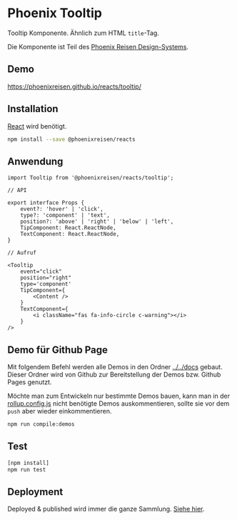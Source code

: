 # Phoenix Tooltip

Tooltip Komponente. Ähnlich zum HTML `title`-Tag.

Die Komponente ist Teil des [Phoenix Reisen Design-Systems](https://design-system.phoenixreisen.net).

## Demo

https://phoenixreisen.github.io/reacts/tooltip/

## Installation

[React](https://reactjs.org/) wird benötigt.

```bash
npm install --save @phoenixreisen/reacts
```

## Anwendung

```tsx
import Tooltip from '@phoenixreisen/reacts/tooltip';

// API

export interface Props {
    event?: 'hover' | 'click',
    type?: 'component' | 'text',
    position?: 'above' | 'right' | 'below' | 'left',
    TipComponent: React.ReactNode,
    TextComponent: React.ReactNode,
}

// Aufruf

<Tooltip 
    event="click"
    position="right"
    type='component'
    TipComponent={
        <Content />
    }
    TextComponent={
        <i className="fas fa-info-circle c-warning"></i>
    }
/>
```

## Demo für Github Page

Mit folgendem Befehl werden alle Demos in den Ordner [../../docs](../../docs) gebaut. Dieser Ordner wird von Github zur Bereitstellung der Demos bzw. Github Pages genutzt.

Möchte man zum Entwickeln nur bestimmte Demos bauen, kann man in der [rollup.config.js](../../rollup.config.js) nicht benötigte Demos auskommentieren, sollte sie vor dem `push` aber wieder einkommentieren.

```bash
npm run compile:demos
```

## Test

```bash
[npm install]
npm run test
```

## Deployment

Deployed & published wird immer die ganze Sammlung. [Siehe hier](../../README.md).